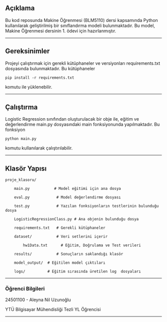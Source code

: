 

## Açıklama
Bu kod reposunda Makine Öğrenmesi (BLM5110) dersi kapsamında Python kullanılarak geliştirilmiş bir sınıflandırma modeli bulunmaktadır. Bu model, Makine Öğrenmesi dersinin 1. ödevi için hazırlanmıştır.

___

## Gereksinimler

Projeyi çalıştırmak için gerekli kütüphaneler ve versiyonları requirements.txt dosyasında bulunmaktadır. Bu kütüphaneler 

``` pip install -r requirements.txt ```

komutu ile yüklenebilir.
___

## Çalıştırma
Logistic Regression sınıfından oluşturulacak bir obje ile,
eğitim ve değerlendirme main.py dosyasındaki main fonksiyonunda yapılmaktadır. Bu fonksiyon

``` python main.py ```

 komutu kullanılarak çalıştırılabilir.
___

## Klasör Yapısı

    proje_klasoru/

        main.py           # Model eğitimi için ana dosya

        eval.py            # Model değerlendirme dosyası

        test.py            # Yazılan fonksiyonların testlerinin bulunduğu dosya

        LogisticRegressionClass.py # Ana objenin bulunduğu dosya

        requirements.txt   # Gerekli kütüphaneler

        dataset/           # Veri setlerini içerir

            hw1Data.txt      # Eğitim, Doğrulama ve Test verileri

        results/           # Sonuçların saklandığı klasör

        model_output/  # Eğitilen model çıktıları

        logs/          # Eğitim sırasında üretilen log  dosyaları
___

### Öğrenci Bilgileri

24501100 - Aleyna Nil Uzunoğlu

YTÜ Bilgisayar Mühendisliği Tezli YL Öğrencisi
___
